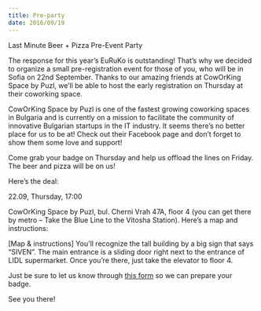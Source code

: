 ```yaml
---
title: Pre-party
date: 2016/09/19
---
```


Last Minute Beer + Pizza Pre-Event Party

The response for this year’s EuRuKo is outstanding! That’s why we decided to organize a small pre-registration event for those of you, who will be in Sofia on 22nd September. Thanks to our amazing friends at CowOrKing Space by Puzl, we’ll be able to host the early registration on Thursday at their coworking space. 

CowOrKing Space by Puzl is one of the fastest growing coworking spaces in Bulgaria and is currently on a mission to facilitate the community of innovative Bulgarian startups in the IT industry. It seems there’s no better place for us to be at!  Check out their Facebook page and don’t forget to show them some love and support!

Come grab your badge on Thursday and help us offload the lines on Friday. The beer and pizza will be on us! 

Here’s the deal:

22.09, Thursday, 17:00

CowOrKing Space by Puzl, bul. Cherni Vrah 47A, floor 4 (you can get there by metro – Take the Blue Line to the Vitosha Station). Here’s a map and instructions:

[Map & instructions]
You'll recognize the tall building by a big sign that says “SIVEN”. The main entrance is a sliding door right next to the entrance of LIDL supermarket. Once you’re there, just take the elevator to floor 4.

Just be sure to let us know through [this form](link_to_form) so we can prepare your badge.

See you there!
